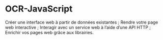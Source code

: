 # OCR-JavaScript
Créer une interface web à partir de données existantes ;  Rendre votre page web interactive ;  Interagir avec un service web à l’aide d’une API HTTP ;  Enrichir vos pages web grâce aux librairies.
